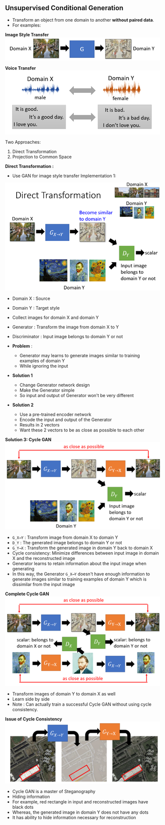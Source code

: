 ## Unsupervised Conditional Generation

* Transform an object from one domain to another **without paired data**.
* For examples:

**Image Style Transfer**
![](images/ex1.png?raw=true)

**Voice Transfer**
![](images/ex2.png?raw=true)

Two Approaches:

1. Direct Transformation
2. Projection to Common Space

**Direct Transformation :**

* Use GAN for image style transfer
Implementation 1:

![](images/im1.png?raw=true)
* Domain X : Source 
* Domain Y : Target style
* Collect images for domain X and domain Y
* Generator : Transform the image from domain X to Y
* Discriminator : Input image belongs to domain Y or not
* **Problem** : 
    * Generator may learns to generate images similar to training examples of domain Y
    * While ignoring the input

* **Solution 1**
    * Change Generator network design
    * Make the Generator simple
    * So input and output of Generator won't be very different

* **Solution 2**
    * Use a pre-trained encoder network
    * Encode the input and output of the Generator
    * Results in 2 vectors
    * Want these 2 vectors to be as close as possible to each other

**Solution 3: Cycle GAN**
![](images/cyclegan.png?raw=true)

* <code>G_X⟶Y</code> : Transform image from domain X to domain Y
* <code>D_Y</code> : The generated image belongs to domain Y or not
* <code>G_Y⟶X</code> : Transform the generated image in domain Y back to domain X
* Cycle consistency: Minimize differences between input image in domain X and the reconstructed image
* Generator learns to retain information about the input image when generating
* In this way, the Generator <code>G_X⟶Y</code> doesn't have enough information to generate images similar to training examples of domain Y which is dissimilar from the input image

**Complete Cycle GAN**
![](images/cyclegancomplete.png?raw=true)

* Transform images of domain Y to domain X as well
* Learn side by side
* Note : Can actually train a successful Cycle GAN without using cycle consistency.

**Issue of Cycle Consistency**
![](images/hidinginfo.png?raw=true)
* Cycle GAN is a master of Steganography
* Hiding information 
* For example, red rectangle in input and reconstructed images have black dots
* Whereas, the generated image in domain Y does not have any dots
* It has ability to hide information necessary for reconstruction
